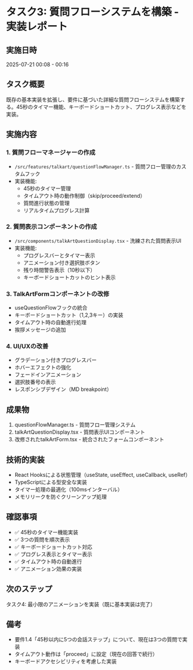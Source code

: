 # タスク3: 質問フローシステムを構築 - 実装レポート

## 実施日時
2025-07-21 00:08 - 00:16

## タスク概要
既存の基本実装を拡張し、要件に基づいた詳細な質問フローシステムを構築する。45秒のタイマー機能、キーボードショートカット、プログレス表示などを実装。

## 実施内容

### 1. 質問フローマネージャーの作成
- `/src/features/talkart/questionFlowManager.ts` - 質問フロー管理のカスタムフック
- 実装機能:
  - 45秒のタイマー管理
  - タイムアウト時の動作制御（skip/proceed/extend）
  - 質問進行状態の管理
  - リアルタイムプログレス計算

### 2. 質問表示コンポーネントの作成
- `/src/components/talkArtQuestionDisplay.tsx` - 洗練された質問表示UI
- 実装機能:
  - プログレスバーとタイマー表示
  - アニメーション付き選択肢ボタン
  - 残り時間警告表示（10秒以下）
  - キーボードショートカットのヒント表示

### 3. TalkArtFormコンポーネントの改修
- useQuestionFlowフックの統合
- キーボードショートカット（1,2,3キー）の実装
- タイムアウト時の自動進行処理
- 挨拶メッセージの追加

### 4. UI/UXの改善
- グラデーション付きプログレスバー
- ホバーエフェクトの強化
- フェードインアニメーション
- 選択肢番号の表示
- レスポンシブデザイン（MD breakpoint）

## 成果物
1. questionFlowManager.ts - 質問フロー管理システム
2. talkArtQuestionDisplay.tsx - 質問表示UIコンポーネント
3. 改修されたtalkArtForm.tsx - 統合されたフォームコンポーネント

## 技術的実装
- React Hooksによる状態管理（useState, useEffect, useCallback, useRef）
- TypeScriptによる型安全な実装
- タイマー処理の最適化（100msインターバル）
- メモリリークを防ぐクリーンアップ処理

## 確認事項
- ✅ 45秒のタイマー機能実装
- ✅ 3つの質問を順次表示
- ✅ キーボードショートカット対応
- ✅ プログレス表示とタイマー表示
- ✅ タイムアウト時の自動進行
- ✅ アニメーション効果の実装

## 次のステップ
タスク4: 最小限のアニメーションを実装（既に基本実装は完了）

## 備考
- 要件1.4「45秒以内に5つの会話ステップ」について、現在は3つの質問で実装
- タイムアウト動作は「proceed」に設定（現在の回答で続行）
- キーボードアクセシビリティを考慮した実装